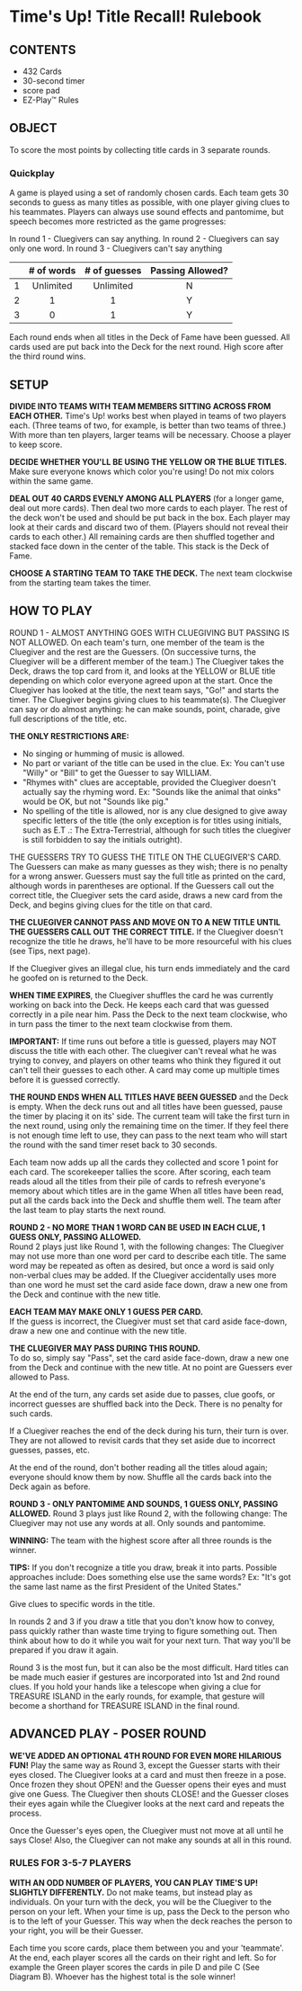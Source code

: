 # Time's Up! Title Recall! Rulebook

## CONTENTS

* 432 Cards
* 30-second timer
* score pad
* EZ-Play™ Rules

## OBJECT

To score the most points by collecting title cards in 3 separate rounds.

### Quickplay

A game is played using a set of randomly chosen cards. Each team gets 30 seconds to guess as many titles as possible, with one player giving clues to his teammates. Players can always use sound effects and pantomime, but speech becomes more restricted as the game progresses:

In round 1 - Cluegivers can say anything.
In round 2 - Cluegivers can say only one word.
In round 3 - Cluegivers can't say anything

|   | # of words | # of guesses | Passing Allowed? |
|---|:----------:|:------------:|:----------------:|
| 1 |  Unlimited |   Unlimited  |  N  |
| 2 | 1 | 1 | Y |
| 3 | 0 | 1 | Y |

Each round ends when all titles in the Deck of Fame have
been guessed. All cards used are put back into the Deck for
the next round. High score after the third round wins.

## SETUP

**DIVIDE INTO TEAMS WITH TEAM MEMBERS SITTING ACROSS FROM EACH OTHER.** Time's Up! works best when played in teams of two players each. (Three teams of two, for example, is better than two teams of three.) With more than ten players, larger teams will be necessary. Choose a player to keep score.

**DECIDE WHETHER YOU'LL BE USING THE YELLOW OR THE BLUE TITLES.** Make sure everyone knows which color you're using! Do not mix colors within the same game.

**DEAL OUT 40 CARDS EVENLY AMONG ALL PLAYERS** (for a longer game, deal out more cards). Then deal two more cards to each player. The rest of the deck won't be used and should be put back in the box. Each player may look at their cards and discard two of them. (Players should not reveal their cards to each other.) All remaining cards are then shuffled together and stacked face down in the center of the table. This stack is the Deck of Fame.

**CHOOSE A STARTING TEAM TO TAKE THE DECK.** The next team clockwise from the starting team takes the timer.

## HOW TO PLAY

ROUND 1 - ALMOST ANYTHING GOES WITH CLUEGIVING BUT PASSING IS NOT ALLOWED. On each team's turn, one member of the team is the Cluegiver and the rest are the Guessers. (On successive turns, the Cluegiver will be a different member of the team.) The Cluegiver takes the Deck, draws the top card from it, and looks at the YELLOW or BLUE title depending on which color everyone agreed upon at the start. Once the Cluegiver has looked at the title, the next team says, "Go!" and starts the timer. The Cluegiver begins giving clues to his teammate(s). The Cluegiver can say or do almost anything: he can make sounds, point, charade, give full descriptions of the title, etc.

**THE ONLY RESTRICTIONS ARE:**

* No singing or humming of music is allowed.
* No part or variant of the title can be used in the clue. Ex: You can't use "Willy" or "Bill" to get the Guesser to say WILLIAM.
* "Rhymes with" clues are acceptable, provided the Cluegiver doesn't actually say the rhyming word. Ex: "Sounds like the animal that oinks" would be OK, but not "Sounds like pig."
* No spelling of the title is allowed, nor is any clue designed to give away specific letters of the title (the only exception is for titles using initials, such as E.T .: The Extra-Terrestrial, although for such titles the cluegiver is still forbidden to say the initials outright).

THE GUESSERS TRY TO GUESS THE TITLE ON THE CLUEGIVER'S CARD. The Guessers can make as many guesses as they wish; there is no penalty for a wrong answer. Guessers must say the full title as printed on the card, although words in parentheses are optional. If the Guessers call out the correct title, the Cluegiver sets the card aside, draws a new card from the Deck, and begins giving clues for the title on that card.

**THE CLUEGIVER CANNOT PASS AND MOVE ON TO A NEW TITLE UNTIL THE GUESSERS CALL OUT THE CORRECT TITLE.** If the Cluegiver doesn't recognize the title he draws, he'll have to be more resourceful with his clues (see Tips, next page).

If the Cluegiver gives an illegal clue, his turn ends
immediately and the card he goofed on is returned to
the Deck.

**WHEN TIME EXPIRES**, the Cluegiver shuffles the card he was currently working on back into the Deck. He keeps each card that was guessed correctly in a pile near him. Pass the Deck to the next team clockwise, who in turn pass the timer to the next team clockwise from them.

**IMPORTANT:** If time runs out before a title is guessed, players may NOT discuss the title with each other. The cluegiver can't reveal what he was trying to convey, and players on other teams who think they figured it out can't tell their guesses to each other. A card may come up multiple times before it is guessed correctly.

**THE ROUND ENDS WHEN ALL TITLES HAVE BEEN GUESSED** and the Deck is empty. When the deck runs out and all titles have been guessed, pause the timer by placing it on its' side. The current team will take the first turn in the next round, using only the remaining time on the timer. If they feel there is not enough time left to use, they can pass to the next team who will start the round with the sand timer reset back to 30 seconds.

Each team now adds up all the cards they collected and score 1 point for each card. The scorekeeper tallies the score. After scoring, each team reads aloud all the titles from their pile of cards to refresh everyone's memory about which titles are in the game When all titles have been read, put all the cards back into the Deck and shuffle them well. The team after the last team to play starts the next round.

**ROUND 2 - NO MORE THAN 1 WORD CAN BE USED IN EACH CLUE, 1 GUESS ONLY, PASSING ALLOWED.**  
Round 2 plays just like Round 1, with the following changes: The Cluegiver may not use more than one word per card to describe each title. The same word may be repeated as often as desired, but once a word is said only non-verbal clues may be added. If the Cluegiver accidentally uses more than one word he must set the card aside face down, draw a new one from the Deck and continue with the new title.

**EACH TEAM MAY MAKE ONLY 1 GUESS PER CARD.**  
If the guess is incorrect, the Cluegiver must set that card aside face-down, draw a new one and continue with the new title.

**THE CLUEGIVER MAY PASS DURING THIS ROUND.**  
To do so, simply say "Pass", set the card aside face-down, draw a new one from the Deck and continue with the new title. At no point are Guessers ever allowed to Pass.

At the end of the turn, any cards set aside due to passes, clue goofs, or incorrect guesses are shuffled back into the Deck. There is no penalty for such cards.

If a Cluegiver reaches the end of the deck during his turn, their turn is over. They are not allowed to revisit cards that they set aside due to incorrect guesses, passes, etc.

At the end of the round, don't bother reading all the titles aloud again; everyone should know them by now. Shuffle all the cards back into the Deck again as before.

**ROUND 3 - ONLY PANTOMIME AND SOUNDS, 1 GUESS ONLY, PASSING ALLOWED.** Round 3 plays just like Round 2, with the following change: The Cluegiver may not use any words at all. Only sounds and pantomime.

**WINNING:** The team with the highest score after all three
rounds is the winner.

**TIPS:** If you don't recognize a title you draw, break it into parts. Possible approaches include: Does something else use the same words? Ex: "It's got the same last name as the first President of the United States."

Give clues to specific words in the title.

In rounds 2 and 3 if you draw a title that you don't know how to convey, pass quickly rather than waste time trying to figure something out. Then think about how to do it while you wait for your next turn. That way you'll be prepared if you draw it again.

Round 3 is the most fun, but it can also be the most difficult. Hard titles can be made much easier if gestures are incorporated into 1st and 2nd round clues. If you hold your hands like a telescope when giving a clue for TREASURE ISLAND in the early rounds, for example, that gesture will become a shorthand for TREASURE ISLAND in the final round.

## ADVANCED PLAY - POSER ROUND

**WE'VE ADDED AN OPTIONAL 4TH ROUND FOR EVEN MORE HILARIOUS FUN!** Play the same way as Round 3, except the Guesser starts with their eyes closed. The Cluegiver looks at a card and must then freeze in a pose. Once frozen they shout OPEN! and the Guesser opens their eyes and must give one Guess. The Cluegiver then shouts CLOSE! and the Guesser closes their eyes again while the Cluegiver looks at the next card and repeats the process.

Once the Guesser's eyes open, the Cluegiver must not move at all until he says Close! Also, the Cluegiver can not make any sounds at all in this round.

### RULES FOR 3-5-7 PLAYERS

**WITH AN ODD NUMBER OF PLAYERS, YOU CAN PLAY TIME'S UP! SLIGHTLY DIFFERENTLY.** Do not make teams, but instead play as individuals. On your turn with the deck, you will be the Cluegiver to the person on your left. When your time is up, pass the Deck to the person who is to the left of your Guesser. This way when the deck reaches the person to your right, you will be their Guesser.

Each time you score cards, place them between you and your 'teammate'. At the end, each player scores all the cards on their right and left. So for example the Green player scores the cards in pile D and pile C (See Diagram B). Whoever has the highest total is the sole winner!
